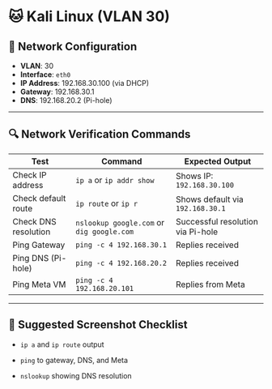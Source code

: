 # 🐱 Kali Linux (VLAN 30)

## 🔧 Network Configuration

- **VLAN**: 30  
- **Interface**: `eth0`  
- **IP Address**: 192.168.30.100 (via DHCP)  
- **Gateway**: 192.168.30.1  
- **DNS**: 192.168.20.2 (Pi-hole)

---

## 🔍 Network Verification Commands

| Test                        | Command                                 | Expected Output                         |
|-----------------------------|------------------------------------------|-----------------------------------------|
| Check IP address            | `ip a` or `ip addr show`                | Shows IP: `192.168.30.100`              |
| Check default route         | `ip route` or `ip r`                    | Shows default via `192.168.30.1`        |
| Check DNS resolution        | `nslookup google.com` or `dig google.com`| Successful resolution via Pi-hole       |
| Ping Gateway                | `ping -c 4 192.168.30.1`                | Replies received                        |
| Ping DNS (Pi-hole)         | `ping -c 4 192.168.20.2`                | Replies received                        |
| Ping Meta VM               | `ping -c 4 192.168.20.101`              | Replies from Meta                       |

---

## 📸 Suggested Screenshot Checklist

- `ip a` and `ip route` output

- `ping` to gateway, DNS, and Meta

- `nslookup` showing DNS resolution  
